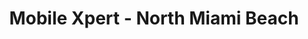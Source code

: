 ---
title: "Mobile Xpert - North Miami Beach"
url: /north-miami-beach/mobile-xpert-north-miami-beach/
shop: mobile phone
---